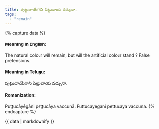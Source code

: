 ```yaml
---
title: పుట్టుచాయేగాని పెట్టుచాయ వచ్చునా.
tags:
  - "remain"
---
```


{% capture data %}
#### Meaning in English:
The natural colour will remain, but will the artificial colour stand ?
False pretensions.

#### Meaning in Telugu:
పుట్టుచాయేగాని పెట్టుచాయ వచ్చునా.

#### Romanization:
Puṭṭucāyēgāni peṭṭucāya vaccunā.
Puttucayegani pettucaya vaccuna.
{% endcapture %}

{{ data | markdownify }}

